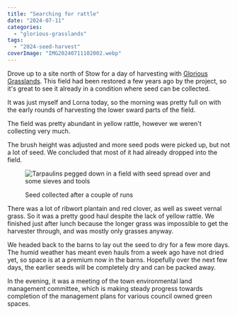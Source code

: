 ```yaml
---
title: "Searching for rattle"
date: "2024-07-11"
categories: 
  - "glorious-grasslands"
tags: 
  - "2024-seed-harvest"
coverImage: "IMG20240711102002.webp"
---
```


Drove up to a site north of Stow for a day of harvesting with [Glorious Grasslands](https://www.cotswolds-nl.org.uk/looking-after/our-grasslands-projects/glorious-cotswolds-grasslands/). This field had been restored a few years ago by the project, so it's great to see it already in a condition where seed can be collected.

It was just myself and Lorna today, so the morning was pretty full on with the early rounds of harvesting the lower sward parts of the field.

The field was pretty abundant in yellow rattle, however we weren't collecting very much.

The brush height was adjusted and more seed pods were picked up, but not a lot of seed. We concluded that most of it had already dropped into the field.

<figure>

![Tarpaulins pegged down in a field with seed spread over and some sieves and tools](images/IMG20240711102032-1024x577.webp)

<figcaption>

Seed collected after a couple of runs

</figcaption>

</figure>

There was a lot of ribwort plantain and red clover, as well as sweet vernal grass. So it was a pretty good haul despite the lack of yellow rattle. We finished just after lunch because the longer grass was impossible to get the harvester through, and was mostly only grasses anyway.

We headed back to the barns to lay out the seed to dry for a few more days. The humid weather has meant even hauls from a week ago have not dried yet, so space is at a premium now in the barns. Hopefully over the next few days, the earlier seeds will be completely dry and can be packed away.

In the evening, it was a meeting of the town environmental land management committee, which is making steady progress towards completion of the management plans for various council owned green spaces.
